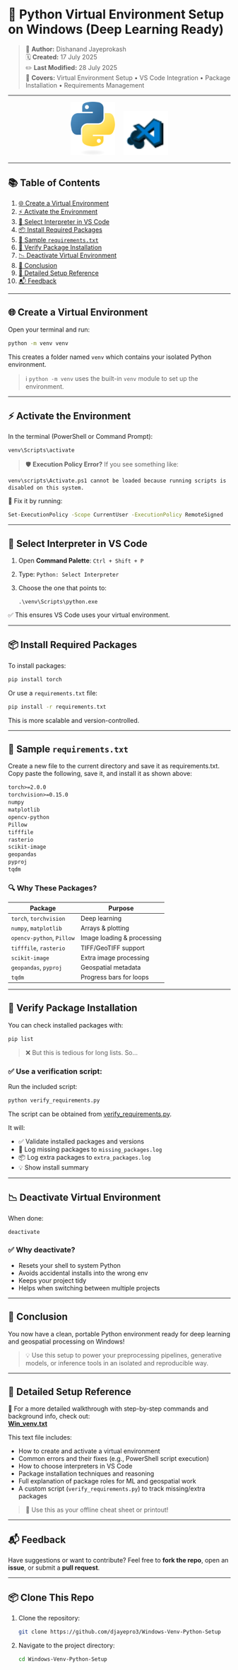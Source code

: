 # 🧰 Python Virtual Environment Setup on Windows (Deep Learning Ready)

> 📌 **Author:** Dishanand Jayeprokash  
> 🗓️ **Created:** 17 July 2025  
> ✏️ **Last Modified:** 28 July 2025  
> 📘 **Covers:** Virtual Environment Setup • VS Code Integration • Package Installation • Requirements Management

---

<p align="center">
  <img src="images/python_logo.png" alt="Python Logo" width="100"/>
  &nbsp;&nbsp;&nbsp;
  <img src="images/vscode_logo.png" alt="VS Code Logo" width="100"/>
</p>

---
## 📚 Table of Contents

1. [🌐 Create a Virtual Environment](#-create-a-virtual-environment)
2. [⚡ Activate the Environment](#-activate-the-environment)
3. [🧭 Select Interpreter in VS Code](#-select-interpreter-in-vs-code)
4. [📦 Install Required Packages](#-install-required-packages)
5.  [📂 Sample `requirements.txt`](#-sample-requirementstxt)
6. [🧪 Verify Package Installation](#-verify-package-installation)
8. [📉 Deactivate Virtual Environment](#-deactivate-virtual-environment)
9. [🎉 Conclusion](#-conclusion)
10. [📘 Detailed Setup Reference](#-detailed-setup-reference)
11. [📬 Feedback](#-feedback)


---

## 🌐 Create a Virtual Environment

Open your terminal and run:

```bash
python -m venv venv
````

This creates a folder named `venv` which contains your isolated Python environment.

> ℹ️ `python -m venv` uses the built-in `venv` module to set up the environment.

---

## ⚡ Activate the Environment

In the terminal (PowerShell or Command Prompt):

```bash
venv\Scripts\activate
```

> 🛡️ **Execution Policy Error?**
> If you see something like:

```
venv\scripts\Activate.ps1 cannot be loaded because running scripts is disabled on this system.
```

🔧 Fix it by running:

```bash
Set-ExecutionPolicy -Scope CurrentUser -ExecutionPolicy RemoteSigned
```

---

## 🧭 Select Interpreter in VS Code

1. Open **Command Palette**: `Ctrl + Shift + P`
2. Type: `Python: Select Interpreter`
3. Choose the one that points to:

   ```
   .\venv\Scripts\python.exe
   ```

✅ This ensures VS Code uses your virtual environment.

---

## 📦 Install Required Packages

To install packages:

```bash
pip install torch
```

Or use a `requirements.txt` file:

```bash
pip install -r requirements.txt
```

This is more scalable and version-controlled.

---

## 📂 Sample `requirements.txt`

Create a new file to the current directory and save it as requirements.txt. Copy paste the following, save it, and install it as shown above:

```txt
torch>=2.0.0
torchvision>=0.15.0
numpy
matplotlib
opencv-python
Pillow
tifffile
rasterio
scikit-image
geopandas
pyproj
tqdm
```

### 🔍 Why These Packages?

| Package                   | Purpose                    |
| ------------------------- | -------------------------- |
| `torch`, `torchvision`    | Deep learning              |
| `numpy`, `matplotlib`     | Arrays & plotting          |
| `opencv-python`, `Pillow` | Image loading & processing |
| `tifffile`, `rasterio`    | TIFF/GeoTIFF support       |
| `scikit-image`            | Extra image processing     |
| `geopandas`, `pyproj`     | Geospatial metadata        |
| `tqdm`                    | Progress bars for loops    |

---


## 🧪 Verify Package Installation

You can check installed packages with:

```bash
pip list
```

> ❌ But this is tedious for long lists. So...

### ✅ Use a verification script:

Run the included script:

```bash
python verify_requirements.py
```
The script can be obtained from [verify_requirements.py](https://github.com/djayepro3/Windows-Venv-Python-Setup/blob/main/setup/verify_requirements.py).

It will:

* ✅ Validate installed packages and versions
* 📝 Log missing packages to `missing_packages.log`
* 📦 Log extra packages to `extra_packages.log`
* 💡 Show install summary

---

## 📉 Deactivate Virtual Environment

When done:

```bash
deactivate
```

### ✅ Why deactivate?

* Resets your shell to system Python
* Avoids accidental installs into the wrong env
* Keeps your project tidy
* Helps when switching between multiple projects

---

## 🎉 Conclusion

You now have a clean, portable Python environment ready for deep learning and geospatial processing on Windows!

> 💡 Use this setup to power your preprocessing pipelines, generative models, or inference tools in an isolated and reproducible way.

---

## 📘 Detailed Setup Reference

📄 For a more detailed walkthrough with step-by-step commands and background info, check out:  
[**Win_venv.txt**](setup/create_Venv_Windows.txt)

This text file includes:
- How to create and activate a virtual environment
- Common errors and their fixes (e.g., PowerShell script execution)
- How to choose interpreters in VS Code
- Package installation techniques and reasoning
- Full explanation of package roles for ML and geospatial work
- A custom script (`verify_requirements.py`) to track missing/extra packages

> 🧠 Use this as your offline cheat sheet or printout!

---

## 📬 Feedback

Have suggestions or want to contribute?
Feel free to **fork the repo**, open an **issue**, or submit a **pull request**.

---

## 📦 Clone This Repo

1. Clone the repository:
    ```bash
    git clone https://github.com/djayepro3/Windows-Venv-Python-Setup
    ```
2. Navigate to the project directory:
    ```bash
    cd Windows-Venv-Python-Setup
    ```
